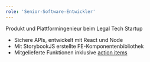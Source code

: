 ```yaml
---
role: 'Senior-Software-Entwickler'
---
```

Produkt und Plattformingenieur beim Legal Tech Startup
- Sichere APIs, entwickelt mit React und Node
- Mit StorybookJS erstellte FE-Komponentenbibliothek
- Mitgelieferte Funktionen inklusive [action items](https://www.linkedin.com/posts/fidestechnologygmbh_boardmanagement-corporategovernance-maythefidesbewithyou-activity-7156577840170205185-pdOM/)